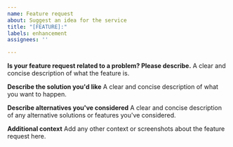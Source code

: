 ```yaml
---
name: Feature request
about: Suggest an idea for the service
title: "[FEATURE]:"
labels: enhancement
assignees: ''

---
```


**Is your feature request related to a problem? Please describe.**
A clear and concise description of what the feature is.

**Describe the solution you'd like**
A clear and concise description of what you want to happen.

**Describe alternatives you've considered**
A clear and concise description of any alternative solutions or features you've considered.

**Additional context**
Add any other context or screenshots about the feature request here.
